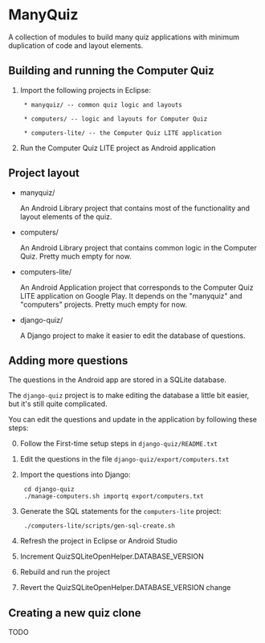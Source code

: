 ManyQuiz
========
A collection of modules to build many quiz applications
with minimum duplication of code and layout elements.


Building and running the Computer Quiz
--------------------------------------
1. Import the following projects in Eclipse:

        * manyquiz/ -- common quiz logic and layouts

        * computers/ -- logic and layouts for Computer Quiz

        * computers-lite/ -- the Computer Quiz LITE application

2. Run the Computer Quiz LITE project as Android application


Project layout
--------------
+ manyquiz/

    An Android Library project that contains most of the
    functionality and layout elements of the quiz.

+ computers/

    An Android Library project that contains common
    logic in the Computer Quiz.
    Pretty much empty for now.

+ computers-lite/

    An Android Application project that corresponds to the
    Computer Quiz LITE application on Google Play.
    It depends on the "manyquiz" and "computers" projects.
    Pretty much empty for now.

+ django-quiz/

    A Django project to make it easier to edit the database
    of questions.


Adding more questions
---------------------
The questions in the Android app are stored in a SQLite database.

The `django-quiz` project is to make editing the database a little
bit easier, but it's still quite complicated.

You can edit the questions and update in the application by
following these steps:

0. Follow the First-time setup steps in `django-quiz/README.txt`

1. Edit the questions in the file `django-quiz/export/computers.txt`

2. Import the questions into Django:

        cd django-quiz
        ./manage-computers.sh importq export/computers.txt

3. Generate the SQL statements for the `computers-lite` project:

        ./computers-lite/scripts/gen-sql-create.sh

4. Refresh the project in Eclipse or Android Studio

5. Increment QuizSQLiteOpenHelper.DATABASE_VERSION

6. Rebuild and run the project

7. Revert the QuizSQLiteOpenHelper.DATABASE_VERSION change


Creating a new quiz clone
-------------------------
TODO
